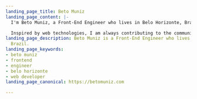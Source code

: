 ```yaml
---
landing_page_title: Beto Muniz
landing_page_content: |-
  I'm Beto Muniz, a Front-End Engineer who lives in Belo Horizonte, Brazil.

  Inspired by web technologies, I am always contributing to the community with [**texts**](https://betomuniz.com/drops/), [**videos**](https://www.youtube.com/c/betomuniz), [**projects**](https://betomuniz.com/projects/), and [**talks**](https://betomuniz.com/talks/).
landing_page_description: Beto Muniz is a Front-End Engineer who lives in Belo Horizonte,
  Brazil.
landing_page_keywords:
- beto muniz
- frontend
- engineer
- belo horizonte
- web developer
landing_page_canonical: https://betomuniz.com

---
```

